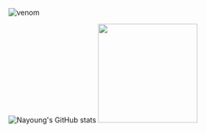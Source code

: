 ![venom](https://capsule-render.vercel.app/api?type=venom&height=200&text=NaYoung.&fontSize=70&color=0:8871e5,100:b678c4&stroke=b678c4)


![Nayoung's GitHub stats](https://github-readme-stats.vercel.app/api?username=young061023&show_icons=true&theme=buefy)
<img src="https://github-readme-stats.vercel.app/api/top-langs/?username=young061023&layout=compact&theme=buefy" style="height:195px"/>
